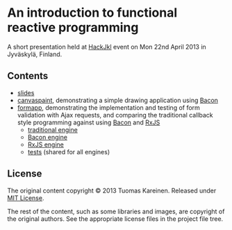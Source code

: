 # An introduction to functional reactive programming

A short presentation held at [HackJkl](http://agilejkl.com/hackjkl/) event on Mon 22nd April 2013 in Jyväskylä, Finland.

## Contents

* [slides](https://tkareine.github.io/hackjkl-intro-frp/slides/index.html)
* [canvaspaint](https://tkareine.github.io/hackjkl-intro-frp/canvaspaint/index.html), demonstrating a simple drawing application using [Bacon][Bacon]
* [formapp](https://tkareine.github.io/hackjkl-intro-frp/formapp/index.html), demonstrating the implementation and testing of form validation with Ajax requests, and comparing the traditional callback style programming against using [Bacon][Bacon] and [RxJS][RxJS]
  * [traditional engine](formapp/src/app.engine.traditional.js)
  * [Bacon engine](formapp/src/app.engine.bacon.js)
  * [RxJS engine](formapp/src/app.engine.rx.js)
  * [tests](formapp/test/app_test.js) (shared for all engines)

## License

The original content copyright &copy; 2013 Tuomas Kareinen. Released under [MIT License](http://www.opensource.org/licenses/MIT).

The rest of the content, such as some libraries and images, are copyright of the original authors. See the appropriate license files in the project file tree.

[Bacon]: https://github.com/raimohanska/bacon.js
[RxJS]: https://github.com/Reactive-Extensions/RxJS/
